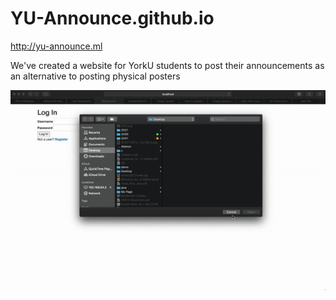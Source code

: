 # YU-Announce.github.io

http://yu-announce.ml

We've created a website for YorkU students to post their announcements as an alternative to posting physical posters

![](anom.gif)
